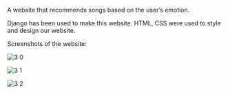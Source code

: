A website that recommends songs based on the user’s emotion. 

Django has been used to make this website. HTML, CSS were used to style and design our website. 

Screenshots of the website:

![3 0](https://user-images.githubusercontent.com/94635765/176835149-3d920595-d9cb-43e9-9343-42d9522d3334.jpg)

![3 1](https://user-images.githubusercontent.com/94635765/176835211-1228f087-7762-43ea-93d3-cab1b02b0595.jpg)

![3 2](https://user-images.githubusercontent.com/94635765/176835244-8948b495-d2b9-48bd-96d0-f92264a7b778.jpg)
